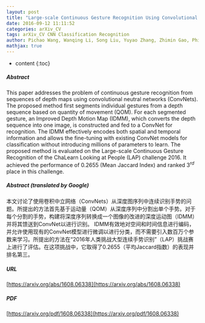 ```yaml
---
layout: post
title: "Large-scale Continuous Gesture Recognition Using Convolutional Neural Networks"
date: 2016-09-12 11:11:52
categories: arXiv_CV
tags: arXiv_CV CNN Classification Recognition
author: Pichao Wang, Wanqing Li, Song Liu, Yuyao Zhang, Zhimin Gao, Philip Ogunbona
mathjax: true
---
```


* content
{:toc}

##### Abstract
This paper addresses the problem of continuous gesture recognition from sequences of depth maps using convolutional neutral networks (ConvNets). The proposed method first segments individual gestures from a depth sequence based on quantity of movement (QOM). For each segmented gesture, an Improved Depth Motion Map (IDMM), which converts the depth sequence into one image, is constructed and fed to a ConvNet for recognition. The IDMM effectively encodes both spatial and temporal information and allows the fine-tuning with existing ConvNet models for classification without introducing millions of parameters to learn. The proposed method is evaluated on the Large-scale Continuous Gesture Recognition of the ChaLearn Looking at People (LAP) challenge 2016. It achieved the performance of 0.2655 (Mean Jaccard Index) and ranked $3^{rd}$ place in this challenge.

##### Abstract (translated by Google)
本文讨论了使用卷积中立网络（ConvNets）从深度图序列中连续识别手势的问题。所提出的方法首先基于运动量（QOM）从深度序列中分割出单个手势。对于每个分割的手势，构建将深度序列转换成一个图像的改进的深度运动图（IDMM）并将其馈送到ConvNet以进行识别。 IDMM有效地对空间和时间信息进行编码，并允许使用现有的ConvNet模型进行微调以进行分类，而不需要引入数百万个参数来学习。所提出的方法在“2016年人类挑战大型连续手势识别”（LAP）挑战赛上进行了评估。在这项挑战中，它取得了0.2655（平均Jaccard指数）的表现并排名第三。

##### URL
[https://arxiv.org/abs/1608.06338](https://arxiv.org/abs/1608.06338)

##### PDF
[https://arxiv.org/pdf/1608.06338](https://arxiv.org/pdf/1608.06338)

